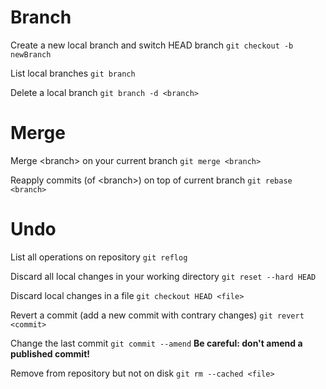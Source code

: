 # Branch

Create a new local branch and switch HEAD branch
`git checkout -b newBranch`

List local branches
`git branch`

Delete a local branch
`git branch -d <branch>`

# Merge

Merge &lt;branch&gt; on your current branch
`git merge <branch>`

Reapply commits (of &lt;branch&gt;) on top of current branch
`git rebase <branch>`

# Undo
List all operations on repository
`git reflog`

Discard all local changes in your working directory
`git reset --hard HEAD`

Discard local changes in a file
`git checkout HEAD <file>`

Revert a commit (add a new commit with contrary changes)
`git revert <commit>`

Change the last commit
`git commit --amend`
**Be careful: don't amend a published commit!**

Remove from repository but not on disk
`git rm --cached <file>`

